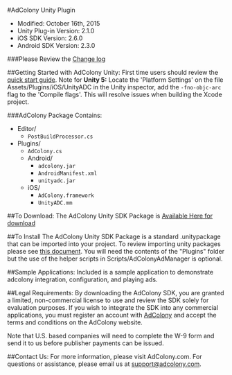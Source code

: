#AdColony Unity Plugin
* Modified: October 16th, 2015
* Unity Plug-in Version: 2.1.0
* iOS SDK Version: 2.6.0
* Android SDK Version: 2.3.0

###Please Review the [Change log](AdColony-Unity-SDK/CHANGELOG.md)

##Getting Started with AdColony Unity:
First time users should review the [quick start guide](https://github.com/AdColony/AdColony-Unity-SDK/wiki).
Note for **Unity 5:**
Locate the 'Platform Settings' on the file Assets/Plugins/iOS/UnityADC in the Unity inspector, add the `-fno-objc-arc` flag to the 'Compile flags'. This will resolve issues when building the Xcode project.

###AdColony Package Contains:
* Editor/
  * `PostBuildProcessor.cs`
* Plugins/
  * `AdColony.cs`
  * Android/
    * `adcolony.jar`
    * `AndroidManifest.xml`
    * `unityadc.jar`
  * iOS/
    * `AdColony.framework`
    * `UnityADC.mm`

##To Download:
The AdColony Unity SDK Package is [Available Here for download](AdColony-Unity-SDK/Packages/adcolony.unitypackage)

##To Install
The AdColony Unity SDK Package is a standard .unitypackage that can be imported into your project.
To review importing unity packages please see [this document](http://docs.unity3d.com/Manual/HOWTO-exportpackage.html).  You will need the contents of the "Plugins" folder but the use of the helper scripts in Scripts/AdColonyAdManager is optional.

##Sample Applications:
Included is a sample application to demonstrate adcolony integration, configuration, and playing ads. 

##Legal Requirements:
By downloading the AdColony SDK, you are granted a limited, non-commercial license to use and review the SDK solely for evaluation purposes.  If you wish to integrate the SDK into any commercial applications, you must register an account with [AdColony](https://clients.adcolony.com/signup) and accept the terms and conditions on the AdColony website.

Note that U.S. based companies will need to complete the W-9 form and send it to us before publisher payments can be issued.

##Contact Us:
For more information, please visit AdColony.com. For questions or assistance, please email us at support@adcolony.com.

